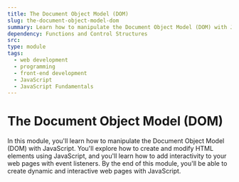 ```yaml
---
title: The Document Object Model (DOM)
slug: the-document-object-model-dom
summary: Learn how to manipulate the Document Object Model (DOM) with JavaScript, including creating and modifying HTML elements. Build interactive web pages with JavaScript.
dependency: Functions and Control Structures
src:
type: module
tags:
  - web development
  - programming
  - front-end development
  - JavaScript
  - JavaScript Fundamentals
---
```


# The Document Object Model (DOM)

In this module, you'll learn how to manipulate the Document Object Model (DOM) with JavaScript. You'll explore how to create and modify HTML elements using JavaScript, and you'll learn how to add interactivity to your web pages with event listeners. By the end of this module, you'll be able to create dynamic and interactive web pages with JavaScript.
